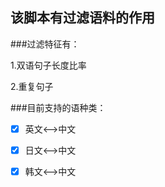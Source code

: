 
该脚本有过滤语料的作用
---
###过滤特征有：

1.双语句子长度比率

2.重复句子

###目前支持的语种类：
- [x] 英文<-->中文
- [x] 日文<-->中文
- [x] 韩文<-->中文

